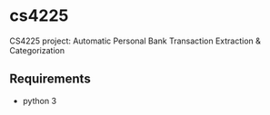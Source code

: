 # cs4225
CS4225 project: Automatic Personal Bank Transaction Extraction &amp; Categorization

## Requirements
- python 3
